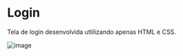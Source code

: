 # Login
Tela de login desenvolvida utlilizando apenas HTML e CSS.

![image](https://user-images.githubusercontent.com/23384348/195989707-ae53cbb2-ac38-42f3-9dc7-9fb437b59ad9.png)


